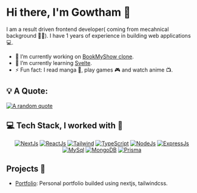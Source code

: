 # Hi there, I'm Gowtham 👋

I am a result driven frontend developer( coming from mecahnical background 🧑‍🔧). I have 1 years of experience in building web applications 💻.

- 🔭 I’m currently working on [BookMyShow clone](https://github.com/DarkR4ger/bms-clone).
- 🌱 I’m currently learning [Svelte](https://svelte.dev/).
- ⚡ Fun fact: I read manga 📖, play games 🎮 and watch anime 📺.

## 💡 A Quote:

[![A random quote](https://quotes-github-readme.vercel.app/api?type=horizontal&theme=dark)](https://github.com/piyushsuthar/github-readme-quotes)

## 💻 Tech Stack, I worked with 💼

<div align="center">
  
[![NextJs](https://skillicons.dev/icons?i=nextjs)](https://nextjs.org/) 
[![ReactJs](https://skillicons.dev/icons?i=react)](https://react.dev/)
[![Tailwind](https://skillicons.dev/icons?i=tailwind)](https://tailwindcss.com/) 
[![TypeScript](https://skillicons.dev/icons?i=ts)](https://tailwindcss.com/) 
[![NodeJs](https://skillicons.dev/icons?i=nodejs)](https://nodejs.org/) 
[![ExpressJs](https://skillicons.dev/icons?i=express)](https://expressjs.com/) 
[![MySql](https://skillicons.dev/icons?i=mysql)](https://www.mysql.com/) 
[![MongoDB](https://skillicons.dev/icons?i=mongodb)](https://www.mongodb.com/) 
[![Prisma](https://skillicons.dev/icons?i=prisma)](https://www.prisma.io/) 

</div>

## Projects 👷
- [Portfolio](https://www.darkrager.in): Personal portfolio builded using nextjs, tailwindcss.
